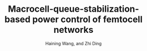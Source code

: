 ---
type:
title: Macrocell-queue-stabilization-based power control of femtocell networks
author: Haining Wang, and Zhi Ding
journal: IEEE Transactions on Wireless Communications
volume: 13
number: 9
year: 2014
month: Sept
doi: 10.1109/TWC.2014.2329852
pages: 5223-5236
publisher:
booktitle:
note:
sort_key: 201409
---